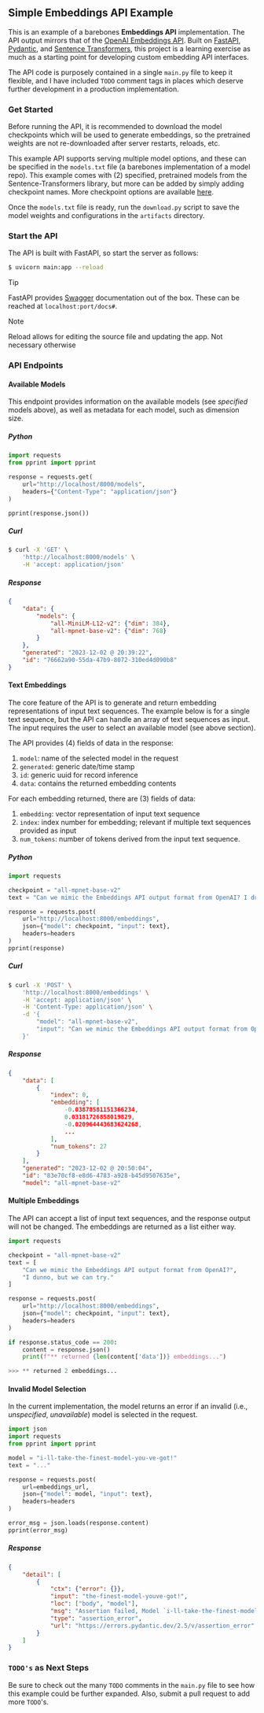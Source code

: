 ## Simple Embeddings API Example

This is an example of a barebones **Embeddings API** implementation. The API output mirrors that of the [OpenAI Embeddings API](https://platform.openai.com/docs/guides/embeddings/what-are-embeddings). Built on [FastAPI](https://fastapi.tiangolo.com), [Pydantic](https://docs.pydantic.dev/latest/), and [Sentence Transformers](https://www.sbert.net/index.html), this project is a learning exercise as much as a starting point for developing custom embedding API interfaces.

The API code is purposely contained in a single `main.py` file to keep it flexible, and I have included `TODO` comment tags in places which deserve further development in a production implementation. 

### Get Started

Before running the API, it is recommended to download the model checkpoints which will be used to generate embeddings, so the pretrained weights are not re-downloaded after server restarts, reloads, etc. 

This example API supports serving multiple model options, and these can be specified in the `models.txt` file (a barebones implementation of a model repo). This example comes with (2) specified, pretrained models from the Sentence-Transformers library, but more can be added by simply adding checkpoint names. More checkpoint options are available [here](https://www.sbert.net/docs/pretrained_models.html).

Once the `models.txt` file is ready, run the `download.py` script to save the model weights and configurations in the `artifacts` directory.

### Start the API

The API is built with FastAPI, so start the server as follows:

```sh
$ uvicorn main:app --reload
```

> [!TIP]
> FastAPI provides [Swagger](https://swagger.io/docs) documentation out of the box. These can be reached at `localhost:port/docs#`.

> [!Note]
> Reload allows for editing the source file and updating the app. Not necessary otherwise

### API Endpoints

#### Available Models

This endpoint provides information on the available models (see _specified_ models above), as well as metadata for each model, such as dimension size.

##### Python

```python
import requests
from pprint import pprint 

response = requests.get(
    url="http://localhost/8000/models", 
    headers={"Content-Type": "application/json"}
)

pprint(response.json())
```

##### Curl

```sh
$ curl -X 'GET' \
    'http://localhost:8000/models' \
    -H 'accept: application/json'
```

##### Response

```json
{
    "data": {
        "models": {
            "all-MiniLM-L12-v2": {"dim": 384},
            "all-mpnet-base-v2": {"dim": 768}
        }
    },
    "generated": "2023-12-02 @ 20:39:22",
    "id": "76662a90-55da-47b9-8072-310ed4d090b8"
}
```

#### Text Embeddings

The core feature of the API is to generate and return embedding representations of input text sequences. The example below is for a single text sequence, but the API can handle an array of text sequences as input. The input requires the user to select an available model (see above section). 

The API provides (4) fields of data in the response:

1. `model`: name of the selected model in the request
2. `generated`: generic date/time stamp
3. `id`: generic uuid for record inference
4. `data`: contains the returned embedding contents

For each embedding returned, there are (3) fields of data:

1. `embedding`: vector representation of input text sequence
2. `index`: index number for embedding; relevant if multiple text sequences provided as input
3. `num_tokens`: number of tokens derived from the input text sequence. 

##### Python

```python
import requests

checkpoint = "all-mpnet-base-v2"
text = "Can we mimic the Embeddings API output format from OpenAI? I dunno, but we can try."

response = requests.post(
    url="http://localhost:8000/embeddings",
    json={"model": checkpoint, "input": text},
    headers=headers
)
pprint(response)
```

##### Curl

```sh
$ curl -X 'POST' \
    'http://localhost:8000/embeddings' \
    -H 'accept: application/json' \
    -H 'Content-Type: application/json' \
    -d '{
        "model": "all-mpnet-base-v2",
        "input": "Can we mimic the Embeddings API output format from OpenAI? I dunno, but we can try."
    }'
```

##### Response

```json
{
    "data": [
        {
            "index": 0,
            "embedding": [
                -0.03878581151366234,
                0.03181726858019829,
                -0.020964443683624268,
                ...
            ],
            "num_tokens": 27
        }
    ],
    "generated": "2023-12-02 @ 20:50:04",
    "id": "83e70cf8-e8d6-4783-a928-b45d9507635e",
    "model": "all-mpnet-base-v2"
```

#### Multiple Embeddings

The API can accept a list of input text sequences, and the response output will not be changed. The embeddings are returned as a list either way.

```python
import requests 

checkpoint = "all-mpnet-base-v2"
text = [
    "Can we mimic the Embeddings API output format from OpenAI?",
    "I dunno, but we can try."
]

response = requests.post(
    url="http://localhost:8000/embeddings",
    json={"model": checkpoint, "input": text},
    headers=headers
)

if response.status_code == 200:
    content = response.json()
    print(f"** returned {len(content['data'])} embeddings...")

>>> ** returned 2 embeddings...
```

#### Invalid Model Selection

In the current implementation, the model returns an error if an invalid (i.e., _unspecified_, _unavailable_) model is selected in the request.

```python
import json
import requests 
from pprint import pprint 

model = "i-ll-take-the-finest-model-you-ve-got!"
text = "..."

response = requests.post(
    url=embeddings_url,
    json={"model": model, "input": text},
    headers=headers
)

error_msg = json.loads(response.content)
pprint(error_msg)
```

##### Response

```json
{
    "detail": [
        {
            "ctx": {"error": {}},
            "input": "the-finest-model-youve-got!",
            "loc": ["body", "model"],
            "msg": "Assertion failed, Model `i-ll-take-the-finest-model-you-ve-got!` has not been specified and is not available.",
            "type": "assertion_error",
            "url": "https://errors.pydantic.dev/2.5/v/assertion_error"
        }
    ]
}
```


### `TODO's` as Next Steps

Be sure to check out the many `TODO` comments in the `main.py` file to see how this example could be further expanded. Also, submit a pull request to add more `TODO`'s.